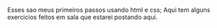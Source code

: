 Esses sao meus primeiros passos usando html e css;
Aqui tem alguns exercicios feitos em sala que estarei postando aqui.

